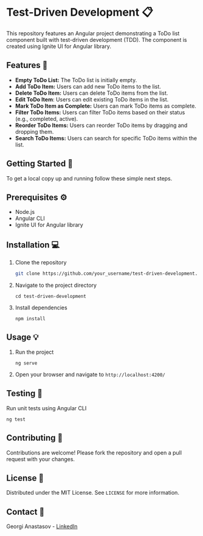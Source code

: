 # Test-Driven Development :clipboard:

This repository features an Angular project demonstrating a ToDo list component built with test-driven development (TDD). The component is created using Ignite UI for Angular library.

## Features :star2:

- **Empty ToDo List:** The ToDo list is initially empty.
- **Add ToDo Item:** Users can add new ToDo items to the list.
- **Delete ToDo Item:** Users can delete ToDo items from the list.
- **Edit ToDo Item**: Users can edit existing ToDo items in the list.
- **Mark ToDo Item as Complete:** Users can mark ToDo items as complete.
- **Filter ToDo Items:** Users can filter ToDo items based on their status (e.g., completed, active).
- **Reorder ToDo Items:** Users can reorder ToDo items by dragging and dropping them.
- **Search ToDo Items:** Users can search for specific ToDo items within the list.

## Getting Started :rocket:

To get a local copy up and running follow these simple next steps.

## Prerequisites :gear:

- Node.js
- Angular CLI
- Ignite UI for Angular library

## Installation :computer:

1. Clone the repository
   ```sh
   git clone https://github.com/your_username/test-driven-development.git
   ```

2. Navigate to the project directory
   ```
   cd test-driven-development
   ```

3. Install dependencies
   ```
   npm install
   ```

## Usage :bulb:

1. Run the project
   ```
   ng serve
   ```

2. Open your browser and navigate to 
   `http://localhost:4200/`

## Testing :microscope:

Run unit tests using Angular CLI
   ```
   ng test
   ```

## Contributing :raised_hands:

Contributions are welcome! Please fork the repository and open a pull request with your changes.

## License :page_facing_up:

Distributed under the MIT License. See `LICENSE` for more information.

## Contact :briefcase:

Georgi Anastasov - [LinkedIn](https://www.linkedin.com/in/georgianastasov/)

